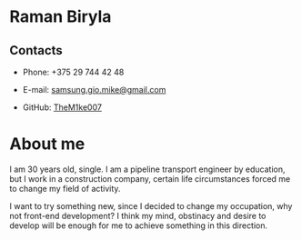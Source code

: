 # Raman Biryla

## Contacts
* Phone: +375 29 744 42 48

* E-mail: samsung.gio.mike@gmail.com

* GitHub: [TheM1ke007](https://github.com/TheM1ke007)



# About me



I am 30 years old, single. I am a pipeline transport engineer by education, but I work in a construction company, certain life circumstances forced me to change my field of activity.

I want to try something new, since I decided to change my occupation, why not front-end development? I think my mind, obstinacy and desire to develop will be enough for me to achieve something in this direction.
